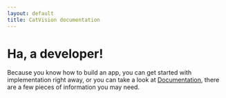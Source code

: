 ```yaml
---
layout: default
title: CatVision documentation
---
```


# Ha, a developer!

Because you know how to build an app, you can get started with implementation right away, or you can take a look at [Documentation]({{site.baseurl}}/catvision/README.md "CatVision.io Docs"), there are a few pieces of information you may need.


